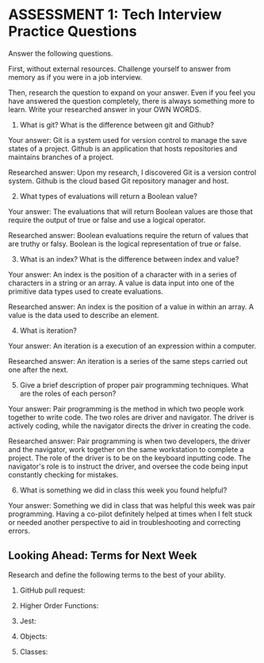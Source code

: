 # ASSESSMENT 1: Tech Interview Practice Questions
Answer the following questions.

First, without external resources. Challenge yourself to answer from memory as if you were in a job interview.

Then, research the question to expand on your answer. Even if you feel you have answered the question completely, there is always something more to learn. Write your researched answer in your OWN WORDS.

1. What is git? What is the difference between git and Github?

  Your answer: Git is a system used for version control to manage the save states of a project. Github is an application that hosts repositories and maintains branches of a project.

  Researched answer: Upon my research, I discovered Git is a version control system. Github is the cloud based Git repository manager and host.



2. What types of evaluations will return a Boolean value?

  Your answer: The evaluations that will return Boolean values are those that require the output of true or false and use a logical operator.

  Researched answer: Boolean evaluations require the return of values that are truthy or falsy. Boolean is the logical representation of true or false.



3. What is an index? What is the difference between index and value?

  Your answer: An index is the position of a character with in a series of characters in a string or an array. A value is data input into one of the primitive data types used to create evaluations.

  Researched answer: An index is the position of a value in within an array. A value is the data used to describe an element.



4. What is iteration?

  Your answer: An iteration is a execution of an expression within a computer.

  Researched answer: An iteration is a series of the same steps carried out one after the next. 



5. Give a brief description of proper pair programming techniques. What are the roles of each person?

  Your answer: Pair programming is the method in which two people work together to write code. The two roles are driver and navigator. The driver is actively coding, while the navigator directs the driver in creating the code.

  Researched answer: Pair programming is when two developers, the driver and the navigator, work together on the same workstation to complete a project. The role of the driver is to be on the keyboard inputting code. The navigator's role is to instruct the driver, and oversee the code being input constantly checking for mistakes.



6. What is something we did in class this week you found helpful?  

  Your answer: Something we did in class that was helpful this week was pair programming. Having a co-pilot definitely helped at times when I felt stuck or needed another perspective to aid in troubleshooting and correcting errors. 



## Looking Ahead: Terms for Next Week

Research and define the following terms to the best of your ability.

1. GitHub pull request:

2. Higher Order Functions:

3. Jest:

4. Objects:

5. Classes:
